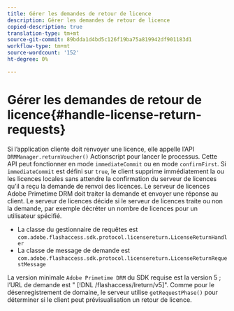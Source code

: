 ```yaml
---
title: Gérer les demandes de retour de licence
description: Gérer les demandes de retour de licence
copied-description: true
translation-type: tm+mt
source-git-commit: 89bdda1d4bd5c126f19ba75a819942df901183d1
workflow-type: tm+mt
source-wordcount: '152'
ht-degree: 0%

---
```



# Gérer les demandes de retour de licence{#handle-license-return-requests}

Si l’application cliente doit renvoyer une licence, elle appelle l’API `DRMManager.returnVoucher()` Actionscript pour lancer le processus. Cette API peut fonctionner en mode `immediateCommit` ou en mode `confirmFirst`. Si `immediateCommit` est défini sur `true`, le client supprime immédiatement la ou les licences locales sans attendre la confirmation du serveur de licences qu’il a reçu la demande de renvoi des licences. Le serveur de licences Adobe Primetime DRM doit traiter la demande et envoyer une réponse au client. Le serveur de licences décide si le serveur de licences traite ou non la demande, par exemple décréter un nombre de licences pour un utilisateur spécifié.

* La classe du gestionnaire de requêtes est `com.adobe.flashaccess.sdk.protocol.licensereturn.LicenseReturnHandler`
* La classe de message de demande est `com.adobe.flashaccess.sdk.protocol.licensereturn.LicenseReturnRequestMessage`

La version minimale `Adobe Primetime DRM` du SDK requise est la version 5 ; l’URL de demande est &quot; [!DNL /flashaccess/lreturn/v5]&quot;. Comme pour le désenregistrement de domaine, le serveur utilise `getRequestPhase()` pour déterminer si le client peut prévisualisation un retour de licence.
